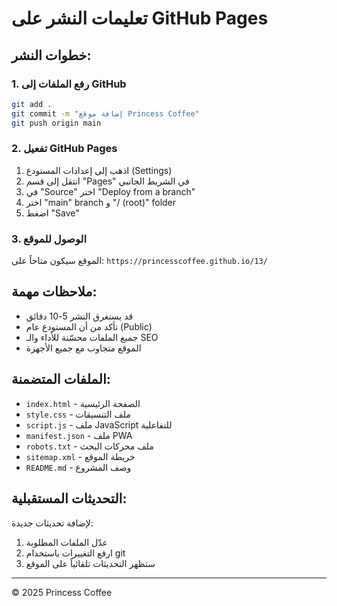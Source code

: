 # تعليمات النشر على GitHub Pages

## خطوات النشر:

### 1. رفع الملفات إلى GitHub
```bash
git add .
git commit -m "إضافة موقع Princess Coffee"
git push origin main
```

### 2. تفعيل GitHub Pages
1. اذهب إلى إعدادات المستودع (Settings)
2. انتقل إلى قسم "Pages" في الشريط الجانبي
3. في "Source" اختر "Deploy from a branch"
4. اختر "main" branch و "/ (root)" folder
5. اضغط "Save"

### 3. الوصول للموقع
الموقع سيكون متاحاً على:
`https://princesscoffee.github.io/13/`

## ملاحظات مهمة:

- قد يستغرق النشر 5-10 دقائق
- تأكد من أن المستودع عام (Public)
- جميع الملفات محسّنة للأداء والـ SEO
- الموقع متجاوب مع جميع الأجهزة

## الملفات المتضمنة:

- `index.html` - الصفحة الرئيسية
- `style.css` - ملف التنسيقات
- `script.js` - ملف JavaScript للتفاعلية
- `manifest.json` - ملف PWA
- `robots.txt` - ملف محركات البحث
- `sitemap.xml` - خريطة الموقع
- `README.md` - وصف المشروع

## التحديثات المستقبلية:

لإضافة تحديثات جديدة:
1. عدّل الملفات المطلوبة
2. ارفع التغييرات باستخدام git
3. ستظهر التحديثات تلقائياً على الموقع

---

© 2025 Princess Coffee